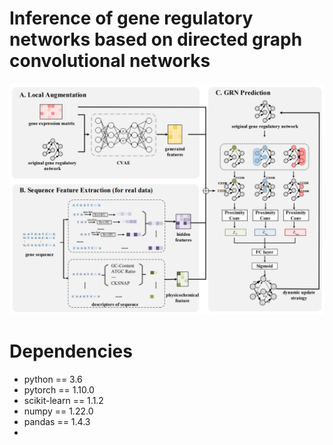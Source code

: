 # Inference of gene regulatory networks based on directed graph convolutional networks
![image text](https://github.com/thinpillow/dgcgrn/blob/main/dgcgrn/DGCGRN.png)

# Dependencies
  - python == 3.6
  - pytorch == 1.10.0
  - scikit-learn == 1.1.2
  - numpy == 1.22.0
  - pandas == 1.4.3
  - 
  
